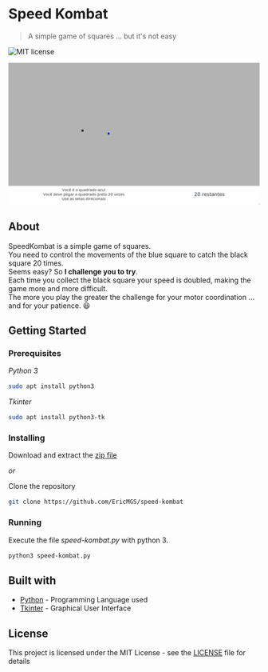 # Speed Kombat

> A simple game of squares ... but it's not easy

![MIT license](https://img.shields.io/badge/License-MIT-blue.svg)

![gif](https://github.com/EricMGS/SpeedKombat/blob/master/animation.gif)  

## About
SpeedKombat is a simple game of squares.   
You need to control the movements of the blue square to catch the black square 20 times.  
Seems easy? So **I challenge you to try**.  
Each time you collect the black square your speed is doubled, making the game more and more difficult.  
The more you play the greater the challenge for your motor coordination ... and for your patience. :laughing:     

## Getting Started
### Prerequisites
_Python 3_  
```sh
sudo apt install python3
```
_Tkinter_  
```sh
sudo apt install python3-tk
```

### Installing
Download and extract the [zip file](https://github.com/EricMGS/speed-kombat/archive/master.zip)  
  
_or_  
  
Clone the repository  
```sh
git clone https://github.com/EricMGS/speed-kombat  
```

### Running  
Execute the file _speed-kombat.py_ with python 3.
```sh
python3 speed-kombat.py
```

## Built with
- [Python](https://www.python.org/)  - Programming Language used  
- [Tkinter](https://wiki.python.org/moin/TkInter) - Graphical User Interface     

## License
This project is licensed under the MIT License - see the [LICENSE](https://github.com/EricMGS/speed-kombat/blob/master/LICENSE) file for details

